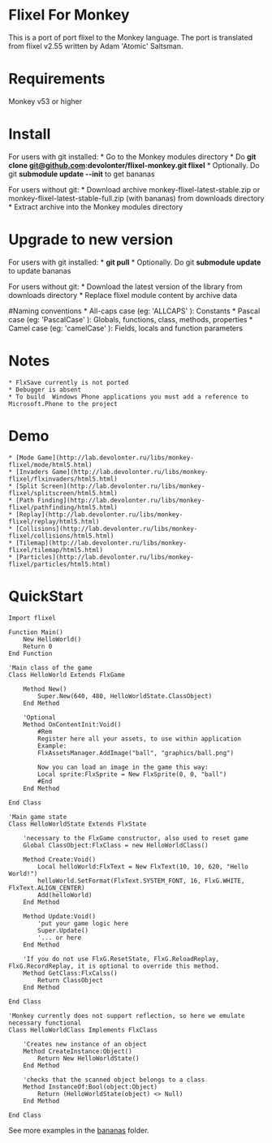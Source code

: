 # Flixel For Monkey
This is a port of port flixel to the Monkey language.
The port is translated from flixel v2.55 written by Adam 'Atomic' Saltsman.

# Requirements
Monkey v53 or higher

# Install
For users with git installed:
	* Go to the Monkey modules directory 
	* Do **git clone git@github.com:devolonter/flixel-monkey.git flixel**
	* Optionally. Do git **submodule update --init** to get bananas
	
For users without git:
	* Download archive monkey-flixel-latest-stable.zip or monkey-flixel-latest-stable-full.zip (with bananas) from downloads directory 
	* Extract archive into the Monkey modules directory
	
# Upgrade to new version
For users with git installed:
	* **git pull**
	* Optionally. Do git **submodule update** to update bananas
	
For users without git:
	* Download the latest version of the library from downloads directory
	* Replace flixel module content by archive data
	
#Naming conventions
	* All-caps case (eg: 'ALLCAPS' ): Constants
	* Pascal case (eg: 'PascalCase' ): Globals, functions, class, methods, properties
	* Camel case (eg: 'camelCase' ): Fields, locals and function parameters
	
# Notes
	* FlxSave currently is not ported
	* Debugger is absent
	* To build  Windows Phone applications you must add a reference to Microsoft.Phone to the project 
	
# Demo
	* [Mode Game](http://lab.devolonter.ru/libs/monkey-flixel/mode/html5.html)
	* [Invaders Game](http://lab.devolonter.ru/libs/monkey-flixel/flxinvaders/html5.html)
	* [Split Screen](http://lab.devolonter.ru/libs/monkey-flixel/splitscreen/html5.html)
	* [Path Finding](http://lab.devolonter.ru/libs/monkey-flixel/pathfinding/html5.html) 
	* [Replay](http://lab.devolonter.ru/libs/monkey-flixel/replay/html5.html) 
	* [Collisions](http://lab.devolonter.ru/libs/monkey-flixel/collisions/html5.html) 
	* [Tilemap](http://lab.devolonter.ru/libs/monkey-flixel/tilemap/html5.html) 
	* [Particles](http://lab.devolonter.ru/libs/monkey-flixel/particles/html5.html)	

# QuickStart
```
Import flixel

Function Main()
	New HelloWorld()
	Return 0
End Function

'Main class of the game
Class HelloWorld Extends FlxGame
	
	Method New()
		Super.New(640, 480, HelloWorldState.ClassObject)	
	End Method
	
	'Optional
	Method OnContentInit:Void()
		#Rem
		Register here all your assets, to use within application
		Example:
		FlxAssetsManager.AddImage("ball", "graphics/ball.png")
		
		Now you can load an image in the game this way:
		Local sprite:FlxSprite = New FlxSprite(0, 0, "ball")
		#End
	End Method

End Class

'Main game state 
Class HelloWorldState Extends FlxState

	'necessary to the FlxGame constructor, also used to reset game
	Global ClassObject:FlxClass = new HelloWorldClass()
	
	Method Create:Void()		
		Local helloWorld:FlxText = New FlxText(10, 10, 620, "Hello World!")	
		helloWorld.SetFormat(FlxText.SYSTEM_FONT, 16, FlxG.WHITE, FlxText.ALIGN_CENTER)	
		Add(helloWorld)		
	End Method
	
	Method Update:Void()
		'put your game logic here
		Super.Update()
		'... or here
	End Method
	
	'If you do not use FlxG.ResetState, FlxG.ReloadReplay, FlxG.RecordReplay, it is optional to override this method.
	Method GetClass:FlxCalss()
		Return ClassObject
	End Method
	
End Class

'Monkey currently does not support reflection, so here we emulate necessary functional
Class HelloWorldClass Implements FlxClass

	'Creates new instance of an object
	Method CreateInstance:Object()
		Return New HelloWorldState()
	End Method
	
	'checks that the scanned object belongs to a class
	Method InstanceOf:Bool(object:Object)
		Return (HelloWorldState(object) <> Null)
	End Method

End Class
```

See more examples in the [bananas](https://github.com/devolonter/flixel-monkey-bananas) folder.